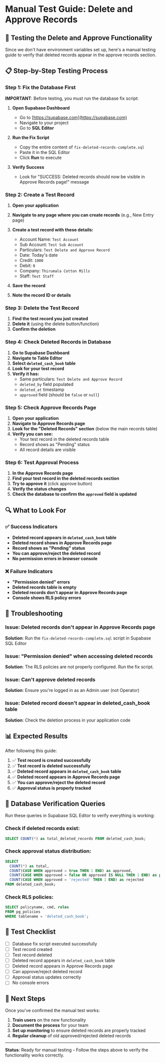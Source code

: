 # Manual Test Guide: Delete and Approve Records

## 🧪 Testing the Delete and Approve Functionality

Since we don't have environment variables set up, here's a manual testing guide to verify that deleted records appear in the approve records section.

## 📋 Step-by-Step Testing Process

### Step 1: Fix the Database First

**IMPORTANT**: Before testing, you must run the database fix script:

1. **Open Supabase Dashboard**
   - Go to [https://supabase.com](https://supabase.com)
   - Navigate to your project
   - Go to **SQL Editor**

2. **Run the Fix Script**
   - Copy the entire content of `fix-deleted-records-complete.sql`
   - Paste it in the SQL Editor
   - Click **Run** to execute

3. **Verify Success**
   - Look for "SUCCESS: Deleted records should now be visible in Approve Records page!" message

### Step 2: Create a Test Record

1. **Open your application**
2. **Navigate to any page where you can create records** (e.g., New Entry page)
3. **Create a test record with these details:**
   - Account Name: `Test Account`
   - Sub Account: `Test Sub Account`
   - Particulars: `Test Delete and Approve Record`
   - Date: Today's date
   - Credit: `1000`
   - Debit: `0`
   - Company: `Thirumala Cotton Mills`
   - Staff: `Test Staff`

4. **Save the record**
5. **Note the record ID or details**

### Step 3: Delete the Test Record

1. **Find the test record you just created**
2. **Delete it** (using the delete button/function)
3. **Confirm the deletion**

### Step 4: Check Deleted Records in Database

1. **Go to Supabase Dashboard**
2. **Navigate to Table Editor**
3. **Select `deleted_cash_book` table**
4. **Look for your test record**
5. **Verify it has:**
   - Same particulars: `Test Delete and Approve Record`
   - `deleted_by` field populated
   - `deleted_at` timestamp
   - `approved` field (should be `false` or `null`)

### Step 5: Check Approve Records Page

1. **Open your application**
2. **Navigate to Approve Records page**
3. **Look for the "Deleted Records" section** (below the main records table)
4. **Verify you can see:**
   - Your test record in the deleted records table
   - Record shows as "Pending" status
   - All record details are visible

### Step 6: Test Approval Process

1. **In the Approve Records page**
2. **Find your test record in the deleted records section**
3. **Try to approve it** (click approve button)
4. **Verify the status changes**
5. **Check the database to confirm the `approved` field is updated**

## 🔍 What to Look For

### ✅ Success Indicators

- **Deleted record appears in `deleted_cash_book` table**
- **Deleted record shows in Approve Records page**
- **Record shows as "Pending" status**
- **You can approve/reject the deleted record**
- **No permission errors in browser console**

### ❌ Failure Indicators

- **"Permission denied" errors**
- **Deleted records table is empty**
- **Deleted records don't appear in Approve Records page**
- **Console shows RLS policy errors**

## 🚨 Troubleshooting

### Issue: Deleted records don't appear in Approve Records page

**Solution**: Run the `fix-deleted-records-complete.sql` script in Supabase SQL Editor

### Issue: "Permission denied" when accessing deleted records

**Solution**: The RLS policies are not properly configured. Run the fix script.

### Issue: Can't approve deleted records

**Solution**: Ensure you're logged in as an Admin user (not Operator)

### Issue: Deleted record doesn't appear in deleted_cash_book table

**Solution**: Check the deletion process in your application code

## 📊 Expected Results

After following this guide:

1. ✅ **Test record is created successfully**
2. ✅ **Test record is deleted successfully**
3. ✅ **Deleted record appears in `deleted_cash_book` table**
4. ✅ **Deleted record appears in Approve Records page**
5. ✅ **You can approve/reject the deleted record**
6. ✅ **Approval status is properly tracked**

## 🔧 Database Verification Queries

Run these queries in Supabase SQL Editor to verify everything is working:

### Check if deleted records exist:
```sql
SELECT COUNT(*) as total_deleted_records FROM deleted_cash_book;
```

### Check approval status distribution:
```sql
SELECT 
  COUNT(*) as total,
  COUNT(CASE WHEN approved = true THEN 1 END) as approved,
  COUNT(CASE WHEN approved = false OR approved IS NULL THEN 1 END) as pending,
  COUNT(CASE WHEN approved = 'rejected' THEN 1 END) as rejected
FROM deleted_cash_book;
```

### Check RLS policies:
```sql
SELECT policyname, cmd, roles 
FROM pg_policies 
WHERE tablename = 'deleted_cash_book';
```

## 📝 Test Checklist

- [ ] Database fix script executed successfully
- [ ] Test record created
- [ ] Test record deleted
- [ ] Deleted record appears in `deleted_cash_book` table
- [ ] Deleted record appears in Approve Records page
- [ ] Can approve/reject deleted record
- [ ] Approval status updates correctly
- [ ] No console errors

## 🎯 Next Steps

Once you've confirmed the manual test works:

1. **Train users** on the new functionality
2. **Document the process** for your team
3. **Set up monitoring** to ensure deleted records are properly tracked
4. **Regular cleanup** of old approved/rejected deleted records

---

**Status**: Ready for manual testing - Follow the steps above to verify the functionality works correctly.
